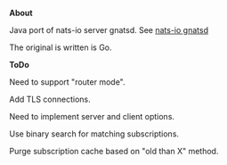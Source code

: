 **About**

Java port of nats-io server gnatsd. See [nats-io gnatsd](github.com/nats-io/gnatsd)

The original is written is Go.

**ToDo**

Need to support "router mode".

Add TLS connections.

Need to implement server and client options.

Use binary search for matching subscriptions.

Purge subscription cache based on "old than X" method.